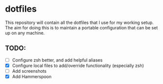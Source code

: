 # dotfiles

This repository will contain all the dotfiles that I use for my working setup. The aim for doing this is to maintain a portable configuration that can be set up on any machine.

## TODO:

- [ ] Configure zsh better, and add helpful aliases
- [x] Configure local files to add/override functionality (especially zsh)
- [ ] Add screenshots
- [x] Add Hammerspoon
